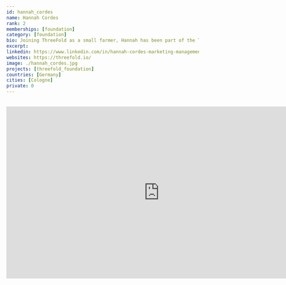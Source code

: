```yaml
---
id: hannah_cordes
name: Hannah Cordes
rank: 2
memberships: [foundation]
category: [foundation]
bio: Joining ThreeFold as a small farmer, Hannah has been part of the ThreeFold ecosystem for a few years. Recently, she’s joined ThreeFold’s promotion and communications team, where she’s mainly responsible for content creation and public relations. While studying International Management (B.Sc.) and International Business (M.A.) with a focus on Marketing Management in Germany, Canada, and Spain, Hannah has gathered professional experience in public relations, promotion, and event management in industries, such as aviation, lighting solutions, and FMCG. As an open-minded and curious individual, Hannah believes in lifelong learning and deeply appreciates the ThreeFold ecosystem for coming together from diverse backgrounds, bringing in different perspectives, and sharing the same values. She has a strong passion for everything related to sustainability, branding, and technology.
excerpt: 
linkedin: https://www.linkedin.com/in/hannah-cordes-marketing-management/
websites: https://threefold.io/
image: ./hannah_cordes.jpg
projects: [threefold_foundation]
countries: [Germany]
cities: [Cologne]
private: 0
---
```


<BR>
<div class="aspect-w-16 aspect-h-9">
<iframe src="https://player.vimeo.com/video/596392374" width="800" height="450" frameborder="0" allow="autoplay; fullscreen" allowfullscreen></iframe>
</div>
<BR>

